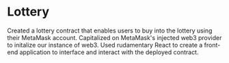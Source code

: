 # Lottery

Created a lottery contract that enables users to buy into the lottery using their MetaMask account. Capitalized on MetaMask's injected web3 provider to initalize our instance of web3. Used rudamentary React to create a front-end application to interface and interact with the deployed contract. 
